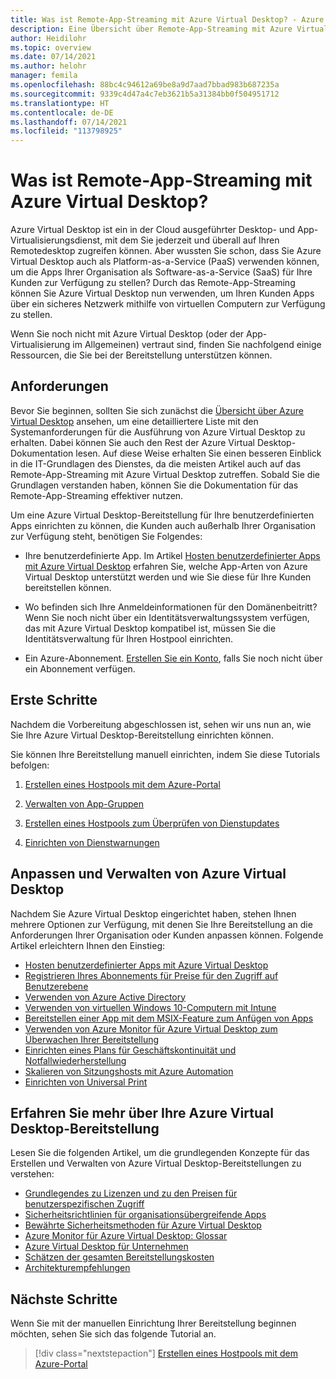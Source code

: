 ```yaml
---
title: Was ist Remote-App-Streaming mit Azure Virtual Desktop? - Azure
description: Eine Übersicht über Remote-App-Streaming mit Azure Virtual Desktop.
author: Heidilohr
ms.topic: overview
ms.date: 07/14/2021
ms.author: helohr
manager: femila
ms.openlocfilehash: 88bc4c94612a69be8a9d7aad7bbad983b687235a
ms.sourcegitcommit: 9339c4d47a4c7eb3621b5a31384bb0f504951712
ms.translationtype: HT
ms.contentlocale: de-DE
ms.lasthandoff: 07/14/2021
ms.locfileid: "113798925"
---
```

# <a name="what-is-azure-virtual-desktop-remote-app-streaming"></a>Was ist Remote-App-Streaming mit Azure Virtual Desktop?

Azure Virtual Desktop ist ein in der Cloud ausgeführter Desktop- und App-Virtualisierungsdienst, mit dem Sie jederzeit und überall auf Ihren Remotedesktop zugreifen können. Aber wussten Sie schon, dass Sie Azure Virtual Desktop auch als Platform-as-a-Service (PaaS) verwenden können, um die Apps Ihrer Organisation als Software-as-a-Service (SaaS) für Ihre Kunden zur Verfügung zu stellen? Durch das Remote-App-Streaming können Sie Azure Virtual Desktop nun verwenden, um Ihren Kunden Apps über ein sicheres Netzwerk mithilfe von virtuellen Computern zur Verfügung zu stellen.

Wenn Sie noch nicht mit Azure Virtual Desktop (oder der App-Virtualisierung im Allgemeinen) vertraut sind, finden Sie nachfolgend einige Ressourcen, die Sie bei der Bereitstellung unterstützen können.

## <a name="requirements"></a>Anforderungen

Bevor Sie beginnen, sollten Sie sich zunächst die [Übersicht über Azure Virtual Desktop](../overview.md) ansehen, um eine detailliertere Liste mit den Systemanforderungen für die Ausführung von Azure Virtual Desktop zu erhalten. Dabei können Sie auch den Rest der Azure Virtual Desktop-Dokumentation lesen. Auf diese Weise erhalten Sie einen besseren Einblick in die IT-Grundlagen des Dienstes, da die meisten Artikel auch auf das Remote-App-Streaming mit Azure Virtual Desktop zutreffen. Sobald Sie die Grundlagen verstanden haben, können Sie die Dokumentation für das Remote-App-Streaming effektiver nutzen.

Um eine Azure Virtual Desktop-Bereitstellung für Ihre benutzerdefinierten Apps einrichten zu können, die Kunden auch außerhalb Ihrer Organisation zur Verfügung steht, benötigen Sie Folgendes:

- Ihre benutzerdefinierte App. Im Artikel [Hosten benutzerdefinierter Apps mit Azure Virtual Desktop](custom-apps.md) erfahren Sie, welche App-Arten von Azure Virtual Desktop unterstützt werden und wie Sie diese für Ihre Kunden bereitstellen können.

- Wo befinden sich Ihre Anmeldeinformationen für den Domänenbeitritt? Wenn Sie noch nicht über ein Identitätsverwaltungssystem verfügen, das mit Azure Virtual Desktop kompatibel ist, müssen Sie die Identitätsverwaltung für Ihren Hostpool einrichten.

- Ein Azure-Abonnement. [Erstellen Sie ein Konto](https://azure.microsoft.com/free/?WT.mc_id=A261C142F), falls Sie noch nicht über ein Abonnement verfügen.

## <a name="get-started"></a>Erste Schritte

Nachdem die Vorbereitung abgeschlossen ist, sehen wir uns nun an, wie Sie Ihre Azure Virtual Desktop-Bereitstellung einrichten können.

Sie können Ihre Bereitstellung manuell einrichten, indem Sie diese Tutorials befolgen:

1. [Erstellen eines Hostpools mit dem Azure-Portal](../create-host-pools-azure-marketplace.md?toc=/azure/virtual-desktop/remote-app-streaming/toc.json&bc=/azure/virtual-desktop/breadcrumb/toc.json)

2. [Verwalten von App-Gruppen](../manage-app-groups.md?toc=/azure/virtual-desktop/remote-app-streaming/toc.json&bc=/azure/virtual-desktop/breadcrumb/toc.json)

3. [Erstellen eines Hostpools zum Überprüfen von Dienstupdates](../create-validation-host-pool.md?toc=/azure/virtual-desktop/remote-app-streaming/toc.json&bc=/azure/virtual-desktop/breadcrumb/toc.json)

4. [Einrichten von Dienstwarnungen](../set-up-service-alerts.md?toc=/azure/virtual-desktop/remote-app-streaming/toc.json&bc=/azure/virtual-desktop/breadcrumb/toc.json)

## <a name="customize-and-manage-azure-virtual-desktop"></a>Anpassen und Verwalten von Azure Virtual Desktop

Nachdem Sie Azure Virtual Desktop eingerichtet haben, stehen Ihnen mehrere Optionen zur Verfügung, mit denen Sie Ihre Bereitstellung an die Anforderungen Ihrer Organisation oder Kunden anpassen können. Folgende Artikel erleichtern Ihnen den Einstieg:

- [Hosten benutzerdefinierter Apps mit Azure Virtual Desktop](custom-apps.md)
- [Registrieren Ihres Abonnements für Preise für den Zugriff auf Benutzerebene](per-user-access-pricing.md)
- [Verwenden von Azure Active Directory](../../active-directory/fundamentals/active-directory-access-create-new-tenant.md)
- [Verwenden von virtuellen Windows 10-Computern mit Intune](/mem/intune/fundamentals/windows-10-virtual-machines)
- [Bereitstellen einer App mit dem MSIX-Feature zum Anfügen von Apps](msix-app-attach.md)
- [Verwenden von Azure Monitor für Azure Virtual Desktop zum Überwachen Ihrer Bereitstellung](../azure-monitor.md?toc=/azure/virtual-desktop/remote-app-streaming/toc.json&bc=/azure/virtual-desktop/breadcrumb/toc.json)
- [Einrichten eines Plans für Geschäftskontinuität und Notfallwiederherstellung](../disaster-recovery.md?toc=/azure/virtual-desktop/remote-app-streaming/toc.json&bc=/azure/virtual-desktop/breadcrumb/toc.json)
- [Skalieren von Sitzungshosts mit Azure Automation](../set-up-scaling-script.md?toc=/azure/virtual-desktop/remote-app-streaming/toc.json&bc=/azure/virtual-desktop/breadcrumb/toc.json)
- [Einrichten von Universal Print](/universal-print/fundamentals/universal-print-getting-started)

## <a name="get-to-know-your-azure-virtual-desktop-deployment"></a>Erfahren Sie mehr über Ihre Azure Virtual Desktop-Bereitstellung

Lesen Sie die folgenden Artikel, um die grundlegenden Konzepte für das Erstellen und Verwalten von Azure Virtual Desktop-Bereitstellungen zu verstehen:

- [Grundlegendes zu Lizenzen und zu den Preisen für benutzerspezifischen Zugriff](licensing.md)
- [Sicherheitsrichtlinien für organisationsübergreifende Apps](security.md)
- [Bewährte Sicherheitsmethoden für Azure Virtual Desktop](../security-guide.md?toc=/azure/virtual-desktop/remote-app-streaming/toc.json&bc=/azure/virtual-desktop/breadcrumb/toc.json)
- [Azure Monitor für Azure Virtual Desktop: Glossar](../azure-monitor-glossary.md?toc=/azure/virtual-desktop/remote-app-streaming/toc.json&bc=/azure/virtual-desktop/breadcrumb/toc.json)
- [Azure Virtual Desktop für Unternehmen](/azure/architecture/example-scenario/wvd/windows-virtual-desktop)
- [Schätzen der gesamten Bereitstellungskosten](total-costs.md)
- [Architekturempfehlungen](architecture-recs.md)

## <a name="next-steps"></a>Nächste Schritte

Wenn Sie mit der manuellen Einrichtung Ihrer Bereitstellung beginnen möchten, sehen Sie sich das folgende Tutorial an.

> [!div class="nextstepaction"]
> [Erstellen eines Hostpools mit dem Azure-Portal](../create-host-pools-azure-marketplace.md?toc=/azure/virtual-desktop/remote-app-streaming/toc.json&bc=/azure/virtual-desktop/breadcrumb/toc.json)
